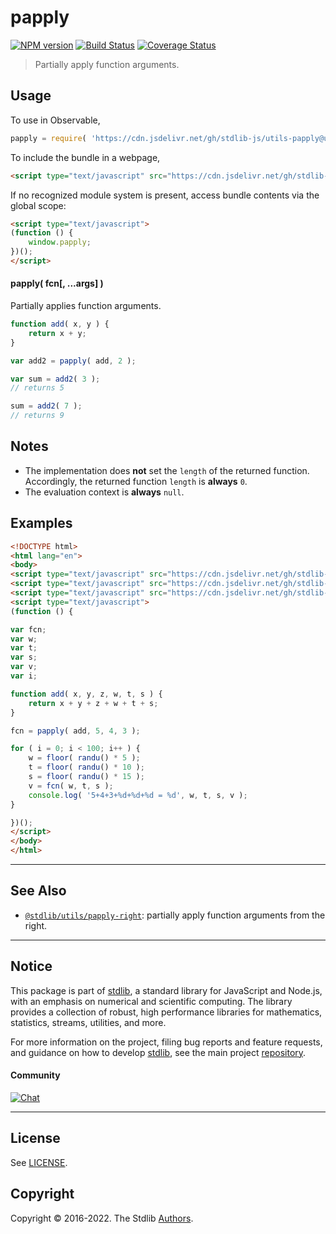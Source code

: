 <!--

@license Apache-2.0

Copyright (c) 2018 The Stdlib Authors.

Licensed under the Apache License, Version 2.0 (the "License");
you may not use this file except in compliance with the License.
You may obtain a copy of the License at

   http://www.apache.org/licenses/LICENSE-2.0

Unless required by applicable law or agreed to in writing, software
distributed under the License is distributed on an "AS IS" BASIS,
WITHOUT WARRANTIES OR CONDITIONS OF ANY KIND, either express or implied.
See the License for the specific language governing permissions and
limitations under the License.

-->

# papply

[![NPM version][npm-image]][npm-url] [![Build Status][test-image]][test-url] [![Coverage Status][coverage-image]][coverage-url] <!-- [![dependencies][dependencies-image]][dependencies-url] -->

> Partially apply function arguments.

<!-- Section to include introductory text. Make sure to keep an empty line after the intro `section` element and another before the `/section` close. -->

<section class="intro">

</section>

<!-- /.intro -->

<!-- Package usage documentation. -->



<section class="usage">

## Usage

To use in Observable,

```javascript
papply = require( 'https://cdn.jsdelivr.net/gh/stdlib-js/utils-papply@umd/bundle.js' )
```

To include the bundle in a webpage,

```html
<script type="text/javascript" src="https://cdn.jsdelivr.net/gh/stdlib-js/utils-papply@umd/bundle.js"></script>
```

If no recognized module system is present, access bundle contents via the global scope:

```html
<script type="text/javascript">
(function () {
    window.papply;
})();
</script>
```

#### papply( fcn\[, ...args] )

Partially applies function arguments.

```javascript
function add( x, y ) {
    return x + y;
}

var add2 = papply( add, 2 );

var sum = add2( 3 );
// returns 5

sum = add2( 7 );
// returns 9
```

</section>

<!-- /.usage -->

<!-- Package usage notes. Make sure to keep an empty line after the `section` element and another before the `/section` close. -->

<section class="notes">

## Notes

-   The implementation does **not** set the `length` of the returned function. Accordingly, the returned function `length` is **always** `0`.
-   The evaluation context is **always** `null`.

</section>

<!-- /.notes -->

<!-- Package usage examples. -->

<section class="examples">

## Examples

<!-- eslint no-undef: "error" -->

```html
<!DOCTYPE html>
<html lang="en">
<body>
<script type="text/javascript" src="https://cdn.jsdelivr.net/gh/stdlib-js/random-base-randu@umd/bundle.js"></script>
<script type="text/javascript" src="https://cdn.jsdelivr.net/gh/stdlib-js/math-base-special-floor@umd/bundle.js"></script>
<script type="text/javascript" src="https://cdn.jsdelivr.net/gh/stdlib-js/utils-papply@umd/bundle.js"></script>
<script type="text/javascript">
(function () {

var fcn;
var w;
var t;
var s;
var v;
var i;

function add( x, y, z, w, t, s ) {
    return x + y + z + w + t + s;
}

fcn = papply( add, 5, 4, 3 );

for ( i = 0; i < 100; i++ ) {
    w = floor( randu() * 5 );
    t = floor( randu() * 10 );
    s = floor( randu() * 15 );
    v = fcn( w, t, s );
    console.log( '5+4+3+%d+%d+%d = %d', w, t, s, v );
}

})();
</script>
</body>
</html>
```

</section>

<!-- /.examples -->

<!-- Section to include cited references. If references are included, add a horizontal rule *before* the section. Make sure to keep an empty line after the `section` element and another before the `/section` close. -->

<section class="references">

</section>

<!-- /.references -->

<!-- Section for related `stdlib` packages. Do not manually edit this section, as it is automatically populated. -->

<section class="related">

* * *

## See Also

-   <span class="package-name">[`@stdlib/utils/papply-right`][@stdlib/utils/papply-right]</span><span class="delimiter">: </span><span class="description">partially apply function arguments from the right.</span>

</section>

<!-- /.related -->

<!-- Section for all links. Make sure to keep an empty line after the `section` element and another before the `/section` close. -->


<section class="main-repo" >

* * *

## Notice

This package is part of [stdlib][stdlib], a standard library for JavaScript and Node.js, with an emphasis on numerical and scientific computing. The library provides a collection of robust, high performance libraries for mathematics, statistics, streams, utilities, and more.

For more information on the project, filing bug reports and feature requests, and guidance on how to develop [stdlib][stdlib], see the main project [repository][stdlib].

#### Community

[![Chat][chat-image]][chat-url]

---

## License

See [LICENSE][stdlib-license].


## Copyright

Copyright &copy; 2016-2022. The Stdlib [Authors][stdlib-authors].

</section>

<!-- /.stdlib -->

<!-- Section for all links. Make sure to keep an empty line after the `section` element and another before the `/section` close. -->

<section class="links">

[npm-image]: http://img.shields.io/npm/v/@stdlib/utils-papply.svg
[npm-url]: https://npmjs.org/package/@stdlib/utils-papply

[test-image]: https://github.com/stdlib-js/utils-papply/actions/workflows/test.yml/badge.svg?branch=v0.0.9
[test-url]: https://github.com/stdlib-js/utils-papply/actions/workflows/test.yml?query=branch:v0.0.9

[coverage-image]: https://img.shields.io/codecov/c/github/stdlib-js/utils-papply/main.svg
[coverage-url]: https://codecov.io/github/stdlib-js/utils-papply?branch=main

<!--

[dependencies-image]: https://img.shields.io/david/stdlib-js/utils-papply.svg
[dependencies-url]: https://david-dm.org/stdlib-js/utils-papply/main

-->

[chat-image]: https://img.shields.io/gitter/room/stdlib-js/stdlib.svg
[chat-url]: https://gitter.im/stdlib-js/stdlib/

[stdlib]: https://github.com/stdlib-js/stdlib

[stdlib-authors]: https://github.com/stdlib-js/stdlib/graphs/contributors

[umd]: https://github.com/umdjs/umd
[es-module]: https://developer.mozilla.org/en-US/docs/Web/JavaScript/Guide/Modules

[deno-url]: https://github.com/stdlib-js/utils-papply/tree/deno
[umd-url]: https://github.com/stdlib-js/utils-papply/tree/umd
[esm-url]: https://github.com/stdlib-js/utils-papply/tree/esm
[branches-url]: https://github.com/stdlib-js/utils-papply/blob/main/branches.md

[stdlib-license]: https://raw.githubusercontent.com/stdlib-js/utils-papply/main/LICENSE

<!-- <related-links> -->

[@stdlib/utils/papply-right]: https://github.com/stdlib-js/utils-papply-right/tree/umd

<!-- </related-links> -->

</section>

<!-- /.links -->
